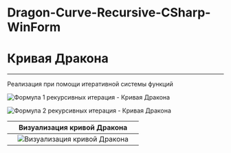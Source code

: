 # Dragon-Curve-Recursive-CSharp-WinForm
# Кривая Дракона
____
Реализация при помощи итеративной системы функций

![Формула 1 рекурсивных итерация - Кривая Дракона](https://wikimedia.org/api/rest_v1/media/math/render/svg/73d58f24596de176e109dac3acc70b2efb954ccb "f1(z) = (1+i)z/2")

![Формула 2 рекурсивных итерация - Кривая Дракона](https://wikimedia.org/api/rest_v1/media/math/render/svg/9b58506afa90881221f35ef2df83531a300c2176 "f2(z) = (1-i)z/2")

| | Визуализация кривой Дракона | |
|----:|:----:|:----|
| | ![Визуализация кривой Дракона](https://upload.wikimedia.org/wikipedia/commons/thumb/7/72/Dragon_Curve_adding_corners_trails_rectangular_numbered_R.gif/300px-Dragon_Curve_adding_corners_trails_rectangular_numbered_R.gif "Dragon Curve") | |
